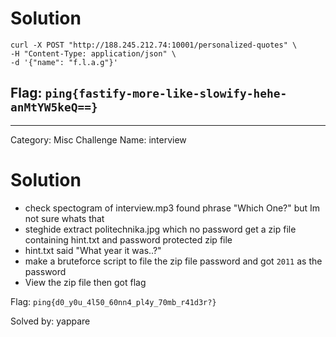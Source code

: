 # Solution
```
curl -X POST "http://188.245.212.74:10001/personalized-quotes" \
-H "Content-Type: application/json" \
-d '{"name": "f.l.a.g"}'
```

Flag: `ping{fastify-more-like-slowify-hehe-anMtYW5keQ==}`
---

---
Category: Misc
Challenge Name: interview


# Solution
- check spectogram of interview.mp3 found phrase "Which One?" but Im not sure whats that
- steghide extract politechnika.jpg which no password get a zip file containing hint.txt and password protected zip file
- hint.txt said "What year it was..?"
- make a bruteforce script to file the zip file password and got `2011` as the password
- View the zip file then got flag

Flag: `ping{d0_y0u_4l50_60nn4_pl4y_70mb_r41d3r?}`


Solved by: yappare